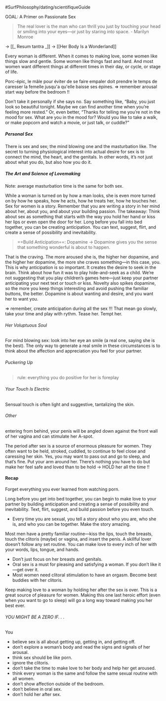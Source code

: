 #SurfPhilosophy/dating/scientifiqueGuide

GOAL: A Primer on Passionate Sex

> The real lover is the man who can thrill you just by touching your head or smiling into your eyes—or just by staring into space.
> \- Marilyn Monroe

-> [[_ Resum tantra _]]
-> [[Her Body Is a Wonderland]]

Every woman is different. When it comes to making love, some women like things slow and gentle. Some women like things fast and hard. And most women want different things at different times in their day, or cycle, or stage of life.

Porc-épic, le mâle pour éviter de se faire empaler doit prendre le temps de caresser la femelle jusqu'a qu'elle baisse ses épines. 
=> remember arousal start way before the bedroom !!

Don’t take it personally if she says no. Say something like, “Baby, you just look so beautiful tonight. Maybe we can find another time when you’re feeling more rested.” Or, even better, “Thanks for telling me you’re not in the mood for sex. What are you in the mood for? Would you like to take a walk, or make popcorn and watch a movie, or just talk, or cuddle?”


##### Personal Sex
There is sex and sex; the mind blowing one and the masturbation like. 
The secret to turning physiological interest into actual desire for sex is to connect the mind, the heart, and the genitals. In other words, it’s not just about what you do, but also how you do it.

##### The Art and Science of Lovemaking
Note: average masturbation time is the same for both sex. 

While a woman is turned on by how a man looks, she is even more turned on by how he
speaks, how he acts, how he treats her, how he touches her.
Sex for women is a story. Remember that you are writing a story in her mind
about her, about you, and about your building passion. The takeaway: Think about sex as
something that starts with the way you hold her hand or kiss her lips or even open the
door for her.
Long before you fall into bed together, you can be creating anticipation.
You can text, suggest, flirt, and create a sense of possibility and inevitability.

> ==Build Anticipation==: Dopamine
>  -> Dopamine gives you the sense that something wonderful is about to happen.

That is the craving. The more aroused she is, the
higher her dopamine, and the higher her dopamine, the more she craves something—in
this case, you. This is why anticipation is so important. It creates the desire to seek in
the brain. Think about how fun it was to play hide-and-seek as a child. We’re not
suggesting that you play children’s games here—just keep your partner anticipating
your next text or touch or kiss. Novelty also spikes dopamine, so the more you keep
things interesting and avoid pushing the familiar buttons, the better. Dopamine is about
wanting and desire, and you want her to want you.

=> remember, create anticipation during all the sex !!! That mean go slowly, take your time and play with rythm. Tease her. Tempt her.

###### Her Voluptuous Soul
For mind blowing sex: look into her eye an smile (a real one, saying she is the best).
The only way to generate a real smile in these circumstances is to think about the affection and appreciation you feel for your partner.

###### Puckering Up
> rule: everything you do positive for her is foreplay

###### Your Touch Is Electric
Sensual touch is often light and suggestive, tantalizing the skin.

###### Other
entering from behind, your penis will be angled down against the front wall of her vagina and can stimulate her A-spot.

The period after sex is a source of enormous pleasure for women. They often want to be held, stroked, cuddled, to continue to feel close and caressing her skin. Yes, you may want to pass out and go to sleep, and that’s fine. Put your arm
around her. There’s nothing you have to do but make her feel safe and loved than to be hold -> HOLD her all the time !!


#### Recap
Forget everything you ever learned from watching porn.

Long before you get into bed together, you can begin to make love to your partner by building anticipation and creating a sense of possibility and inevitability. Text, flirt, suggest, and build passion before you even touch.
- Every time you are sexual, you tell a story about who you are, who she is, and who you can be
together. Make the story amazing.

Most men have a pretty familiar routine—kiss the lips, touch the breasts, touch the clitoris (maybe) or
vagina, and insert the penis. A skillful lover doesn’t follow any set routine. You can make love to every
inch of her with your words, lips, tongue, and hands. 
- Don’t just focus on her breasts and genitals.
- Oral sex is a must for pleasing and satisfying a woman. If you don’t like it—get over it.
- Most women need clitoral stimulation to have an orgasm. Become best buddies with her clitoris.

Keep making love to a woman by holding her after the sex is over. This is a great source of pleasure for women. Making this one last heroic effort (even when you want to go to sleep) will go a long way toward making you her best ever.


###### YOU MIGHT BE A ZERO IF. . .
You
- believe sex is all about getting up, getting in, and getting off.
- don’t explore a woman’s body and read the signs and signals of her arousal.
- think sex should be like porn.
- ignore the clitoris.
- don’t take the time to make love to her body and help her get aroused.
- think every woman is the same and follow the same sexual routine with all women.
- don’t show affection outside of the bedroom.
- don’t believe in oral sex.
- don’t hold her after sex.